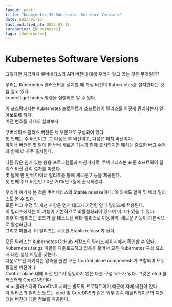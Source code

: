 ```yaml
---
layout: post
title: "Kubernetes_38 Kubernetes Software Versions"
date: 2023-01-13
last_modified_at: 2023-01-13
categories: [Kubernetes]
tags: [Kubernetes]
---
```


# Kubernetes Software Versions

그렇다면 지금까지 쿠버네티스의 API 버전에 대해 우리가 알고 있는 것은 무엇일까?   

우리는 Kubernetes 클러스터를 설치할 때 특정 버전의 Kubernetes를 설치한다는 것을 알고 있다.    
kubectl get nodes 명령을 실행하면 알 수 있다.    

이 포스팅에서는 Kubernetes 프로젝트가 소프트웨어 릴리스를 어떻게 관리하는지 알아보도록 하자.    
버전 번호를 자세히 살펴보자.   

쿠버네티스 릴리스 버전은 세 부분으로 구성되어 있다.    
첫 번째는 주 버전이고, 그 다음은 부 버전이고, 다음은 패치 버전이다.    
마이너 버전은 몇 달에 한 번씩 새로운 기능과 함께 출시되지만 패치는 중요한 버그 수정과 함께 더 자주 출시된다.   

다른 많은 인기 있는 응용 프로그램들과 마찬가지로, 쿠버네티스는 표준 소프트웨어 릴리스 버전 관리 절차를 따른다.    
몇 달에 한 번씩 마이너 릴리즈를 통해 새로운 기능을 제공한다.    
첫 번째 주요 버전인 1.0은 2015년 7월에 출시되었다.    

우리가 여기서 본 것은 쿠버네티스의 Stable release이다. 이 외에도 알파 및 베타 릴리스도 볼 수 있다.    
모든 버그 수정 및 개선 사항은 먼저 태그가 지정된 알파 릴리즈에 적용된다.    
이 릴리즈에서는 이 기능이 기본적으로 비활성화되어 있으며 버그가 있을 수 있다.    
이후 이 릴리즈는 코드가 잘 테스트된 베타 릴리스로 이동하며, 새로운 기능이 기본적으로 활성화된다.    
그리고 마침내, 이 릴리즈는 주요한 Stable release가 된다.   

모든 릴리즈는 Kubernetes GitHub 저장소의 릴리즈 페이지에서 확인할 수 있다.    
Kubernetes.tar.gz 파일을 다운로드하고 압축을 풀어서 모든 Kubernetes 구성 요소에 대한 실행 파일을 찾는다.    
다운로드된 패키지는 압축을 풀면 모든 Control plane components가 포함되며 모두 동일한 버전이다.    
Control plane 내에 버전 번호가 동일하지 않은 다른 구성 요소가 있다. 그것은 etcd 클러스터와 CoreDNS이다.   
etcd 클러스터와 CoreDNS 서버는 별도의 프로젝트이기 때문에 자체 버전이 있다.   
각 릴리스의 릴리스 노드는 etcd 및 CoreDNS와 같은 외부 종속 애플리케이션의 지원되는 버전에 대한 정보를 제공한다.    

